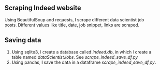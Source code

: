 ## Scraping Indeed website

Using BeautifulSoup and requests, I scrape different data scientist job posts.
Different values like title, date, job snippet, links are scraped.

## Saving data

1. Using sqlite3, I create a database called *indeed.db*, in which I create a table named *dataScientistJobs*.
See *scrape_indeed_save_df.py*
2. Using pandas, I save the data in a dataframe *scrape_indeed_save_df.py*.
